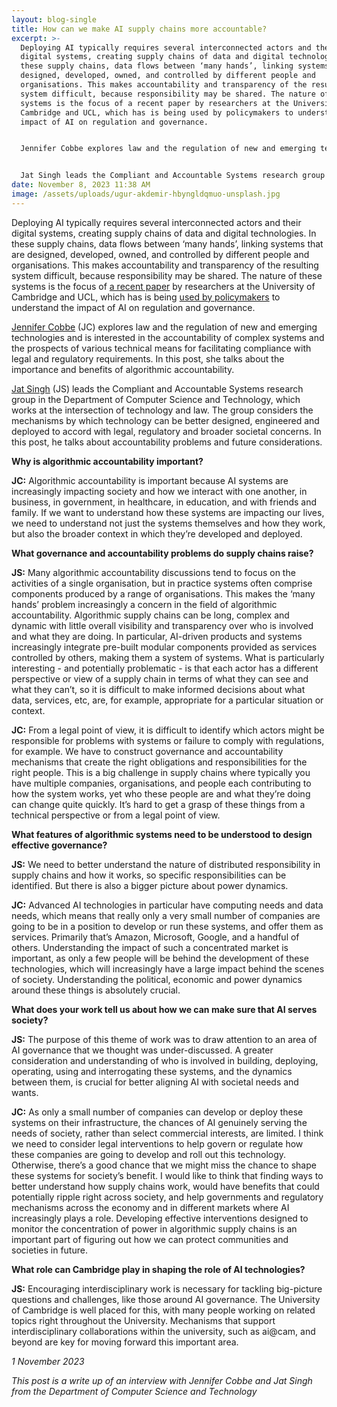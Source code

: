 ```yaml
---
layout: blog-single
title: How can we make AI supply chains more accountable?
excerpt: >-
  Deploying AI typically requires several interconnected actors and their
  digital systems, creating supply chains of data and digital technologies. In
  these supply chains, data flows between ‘many hands’, linking systems that are
  designed, developed, owned, and controlled by different people and
  organisations. This makes accountability and transparency of the resulting
  system difficult, because responsibility may be shared. The nature of these
  systems is the focus of a recent paper by researchers at the University of
  Cambridge and UCL, which has is being used by policymakers to understand the
  impact of AI on regulation and governance.


  Jennifer Cobbe explores law and the regulation of new and emerging technologies and is interested in the accountability of complex systems and the prospects of various technical means for facilitating compliance with legal and regulatory requirements. In this post, she talks about the importance and benefits of algorithmic accountability.


  Jat Singh leads the Compliant and Accountable Systems research group in the Department of Computer Science and Technology, which works at the intersection of technology and law. The group considers the mechanisms by which technology can be better designed, engineered and deployed to accord with legal, regulatory and broader societal concerns. In this post, he talks about accountability problems and future considerations.
date: November 8, 2023 11:38 AM
image: /assets/uploads/ugur-akdemir-hbyngldqmuo-unsplash.jpg
---
```

Deploying AI typically requires several interconnected actors and their digital systems, creating supply chains of data and digital technologies. In these supply chains, data flows between ‘many hands’, linking systems that are designed, developed, owned, and controlled by different people and organisations. This makes accountability and transparency of the resulting system difficult, because responsibility may be shared. The nature of these systems is the focus of [a recent paper](https://papers.ssrn.com/sol3/papers.cfm?abstract_id=4430778) by researchers at the University of Cambridge and UCL, which has is being [used by policymakers](https://www.gov.uk/government/publications/ai-foundation-models-initial-report) to understand the impact of AI on regulation and governance.

[Jennifer Cobbe](https://www.queens.cam.ac.uk/dr-jennifer-cobbe) (JC) explores law and the regulation of new and emerging technologies and is interested in the accountability of complex systems and the prospects of various technical means for facilitating compliance with legal and regulatory requirements. In this post, she talks about the importance and benefits of algorithmic accountability.

[Jat Singh](https://www.cl.cam.ac.uk/~js573/) (JS) leads the Compliant and Accountable Systems research group in the Department of Computer Science and Technology, which works at the intersection of technology and law. The group considers the mechanisms by which technology can be better designed, engineered and deployed to accord with legal, regulatory and broader societal concerns. In this post, he talks about accountability problems and future considerations.

**Why is algorithmic accountability important?**

**JC:** Algorithmic accountability is important because AI systems are increasingly impacting society and how we interact with one another, in business, in government, in healthcare, in education, and with friends and family. If we want to understand how these systems are impacting our lives, we need to understand not just the systems themselves and how they work, but also the broader context in which they’re developed and deployed.

**What governance and accountability problems do supply chains raise?**

**JS:** Many algorithmic accountability discussions tend to focus on the activities of a single organisation, but in practice systems often comprise components produced by a range of organisations. This makes the ‘many hands’ problem increasingly a concern in the field of algorithmic accountability. Algorithmic supply chains can be long, complex and dynamic with little overall visibility and transparency over who is involved and what they are doing. In particular, AI-driven products and systems increasingly integrate pre-built modular components provided as services controlled by others, making them a system of systems. What is particularly interesting - and potentially problematic - is that each actor has a different perspective or view of a supply chain in terms of what they can see and what they can’t, so it is difficult to make informed decisions about what data, services, etc, are, for example, appropriate for a particular situation or context.

**JC:** From a legal point of view, it is difficult to identify which actors might be responsible for problems with systems or failure to comply with regulations, for example. We have to construct governance and accountability mechanisms that create the right obligations and responsibilities for the right people. This is a big challenge in supply chains where typically you have multiple companies, organisations, and people each contributing to how the system works, yet who these people are and what they’re doing can change quite quickly. It’s hard to get a grasp of these things from a technical perspective or from a legal point of view.

**What features of algorithmic systems need to be understood to design effective governance?**

**JS:** We need to better understand the nature of distributed responsibility in supply chains and how it works, so specific responsibilities can be identified. But there is also a bigger picture about power dynamics.

**JC:** Advanced AI technologies in particular have computing needs and data needs, which means that really only a very small number of companies are going to be in a position to develop or run these systems, and offer them as services. Primarily that’s Amazon, Microsoft, Google, and a handful of others. Understanding the impact of such a concentrated market is important, as only a few people will be behind the development of these technologies, which will increasingly have a large impact behind the scenes of society. Understanding the political, economic and power dynamics around these things is absolutely crucial.

**What does your work tell us about how we can make sure that AI serves society?**

**JS:** The purpose of this theme of work was to draw attention to an area of AI governance that we thought was under-discussed. A greater consideration and understanding of who is involved in building, deploying, operating, using and interrogating these systems, and the dynamics between them, is crucial for better aligning AI with societal needs and wants.

**JC:** As only a small number of companies can develop or deploy these systems on their infrastructure, the chances of AI genuinely serving the needs of society, rather than select commercial interests, are limited. I think we need to consider legal interventions to help govern or regulate how these companies are going to develop and roll out this technology. Otherwise, there’s a good chance that we might miss the chance to shape these systems for society’s benefit. I would like to think that finding ways to better understand how supply chains work, would have benefits that could potentially ripple right across society, and help governments and regulatory mechanisms across the economy and in different markets where AI increasingly plays a role. Developing effective interventions designed to monitor the concentration of power in algorithmic supply chains is an important part of figuring out how we can protect communities and societies in future.

**What role can Cambridge play in shaping the role of AI technologies?**

**JS:** Encouraging interdisciplinary work is necessary for tackling big-picture questions and challenges, like those around AI governance. The University of Cambridge is well placed for this, with many people working on related topics right throughout the University. Mechanisms that support interdisciplinary collaborations within the university, such as ai@cam, and beyond are key for moving forward this important area.

*1 November 2023*

*This post is a write up of an interview with Jennifer Cobbe and Jat Singh from the Department of Computer Science and Technology*